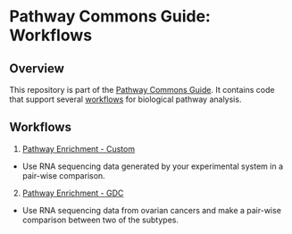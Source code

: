 # Pathway Commons Guide: Workflows

## Overview

This repository is part of the [Pathway Commons Guide](http://pathwaycommons.github.io/guide/). It contains code that support several  [workflows](http://pathwaycommons.github.io/guide/workflows/archive/) for biological pathway analysis.

## Workflows

1. [Pathway Enrichment - Custom](http://pathwaycommons.github.io/guide/workflows/pathway_enrichment_custom/index/)
  - Use RNA sequencing data generated by your experimental system in a pair-wise comparison.
2. [Pathway Enrichment - GDC](http://pathwaycommons.github.io/guide/workflows/pathway_enrichment_gdc/index/)
  - Use RNA sequencing data from ovarian cancers and make a pair-wise comparison between two of the subtypes.
